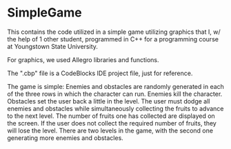 # SimpleGame
This contains the code utilized in a simple game utilizing graphics that I, w/ the help of 1 other student, programmed in C++ 
for a programming course at Youngstown State University.

For graphics, we used Allegro libraries and functions.

The ".cbp" file is a CodeBlocks IDE project file, just for reference.

The game is simple: Enemies and obstacles are randomly generated in each of the three rows in which the character can run.
Enemies kill the character. Obstacles set the user back a little in the level. The user must dodge all enemies and obstacles
while simultaneously collecting the fruits to advance to the next level. The number of fruits one has collected are displayed on
the screen. If the user does not collect the required number of fruits, they will lose the level. There are two levels in the game, 
with the second one generating more enemies and obstacles.
